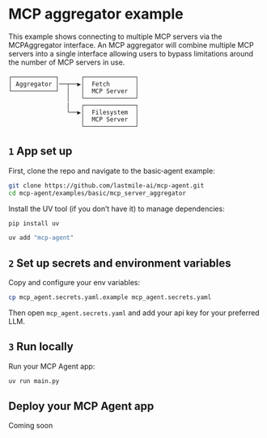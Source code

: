 # MCP aggregator example

This example shows connecting to multiple MCP servers via the MCPAggregator interface. An MCP aggregator will combine multiple MCP servers into a single interface allowing users to bypass limitations around the number of MCP servers in use.

```plaintext
┌────────────┐      ┌──────────────┐
│ Aggregator │──┬──▶│  Fetch       │
└────────────┘  │   │  MCP Server  │
                │   └──────────────┘
                |   ┌──────────────┐
                └──▶│  Filesystem  │
                    │  MCP Server  │
                    └──────────────┘
```

## `1` App set up

First, clone the repo and navigate to the basic‑agent example:

```bash
git clone https://github.com/lastmile-ai/mcp-agent.git
cd mcp-agent/examples/basic/mcp_server_aggregator
```

Install the UV tool (if you don’t have it) to manage dependencies:

```bash
pip install uv

uv add "mcp-agent"
```

## `2` Set up secrets and environment variables

Copy and configure your env variables:

```bash
cp mcp_agent.secrets.yaml.example mcp_agent.secrets.yaml
```

Then open `mcp_agent.secrets.yaml` and add your api key for your preferred LLM.

## `3` Run locally

Run your MCP Agent app:

```bash
uv run main.py
```

## Deploy your MCP Agent app

Coming soon
